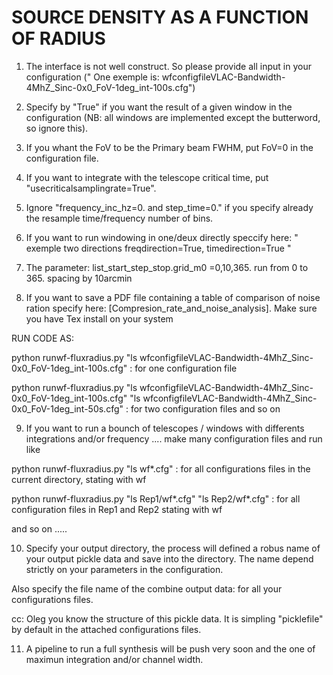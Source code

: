 SOURCE DENSITY AS A FUNCTION OF RADIUS
=======================================

1) The interface is not well construct. So please provide all input in your configuration (" One exemple is: wfconfigfileVLAC-Bandwidth-4MhZ_Sinc-0x0_FoV-1deg_int-100s.cfg")

2) Specify by "True" if you want the result of a given window in the configuration (NB: all windows are implemented except the butterword, so ignore this).

3) If you whant the FoV to be the Primary beam FWHM, put FoV=0 in the configuration file.

4) If you want to integrate with the telescope critical time, put "usecriticalsamplingrate=True".

5) Ignore "frequency_inc_hz=0. and step_time=0." if you specify already the resample time/frequency number of bins.

6) If you want to run windowing in one/deux directly speccify here: " exemple two directions freqdirection=True, timedirection=True "

7) The parameter: list_start_step_stop.grid_m0 =0,10,365. run from 0 to 365. spacing by 10arcmin

8) If you want to save a PDF file containing a table of comparison of noise ration specify here: [Compresion_rate_and_noise_analysis]. Make sure you have Tex install on your system

RUN CODE AS:

python runwf-fluxradius.py "ls wfconfigfileVLAC-Bandwidth-4MhZ_Sinc-0x0_FoV-1deg_int-100s.cfg" : for one configuration file

python runwf-fluxradius.py "ls wfconfigfileVLAC-Bandwidth-4MhZ_Sinc-0x0_FoV-1deg_int-100s.cfg" "ls wfconfigfileVLAC-Bandwidth-4MhZ_Sinc-0x0_FoV-1deg_int-50s.cfg" : for two configuration files and so on



9) If you want to run a bounch of telescopes / windows with differents integrations and/or frequency .... make many configuration files and run like

python runwf-fluxradius.py "ls wf*.cfg" : for all configurations files in the current directory, stating with wf

python runwf-fluxradius.py "ls Rep1/wf*.cfg" "ls Rep2/wf*.cfg"  : for all configuration files in Rep1 and Rep2 stating with wf

and so on .....


10) Specify your output directory, the process will defined a robus name of your output pickle data and save into the directory. The name depend strictly on your parameters in the configuration. 

Also specify the file name of the combine output data: for all your configurations files. 

cc: Oleg you know the structure of this pickle data. It is simpling "picklefile" by default in the attached configurations files.

11) A pipeline to run a full synthesis will be push very soon and the one of maximun integration and/or channel width.
